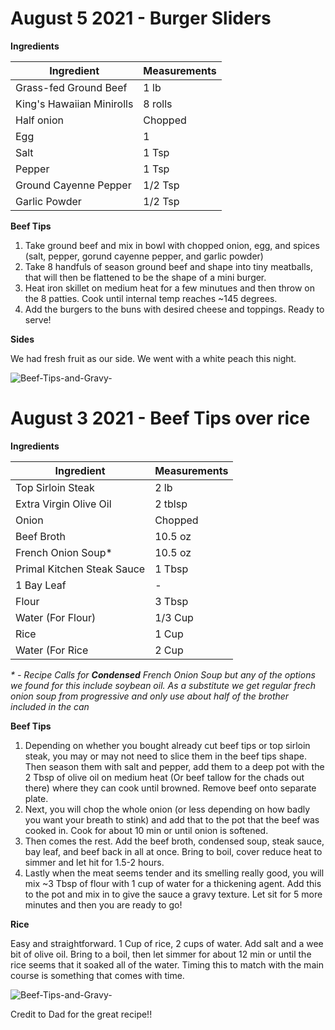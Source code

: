 # August 5 2021 - Burger Sliders

**Ingredients**

| Ingredient                   | Measurements    |
| ---------------------------  | --------------- |
| Grass-fed Ground Beef        | 1 lb            |
| King's Hawaiian Minirolls    | 8 rolls         | 
| Half onion                   | Chopped         | 
| Egg                          | 1               | 
| Salt          | 1 Tsp        | 
| Pepper   | 1 Tsp          | 
| Ground Cayenne Pepper                   | 1/2 Tsp               | 
| Garlic Powder                        | 1/2 Tsp          | 


**Beef Tips**
1. Take ground beef and mix in bowl with chopped onion, egg, and spices (salt, pepper, gorund cayenne pepper, and garlic powder)
2. Take 8 handfuls of season ground beef and shape into tiny meatballs, that will then be flattened to be the shape of a mini burger.
3. Heat iron skillet on medium heat for a few minutues and then throw on the 8 patties. Cook until internal temp reaches ~145 degrees.
4. Add the burgers to the buns with desired cheese and toppings. Ready to serve!

**Sides**

We had fresh fruit as our side. We went with a white peach this night.

![Beef-Tips-and-Gravy-](https://user-images.githubusercontent.com/53092191/182606515-132a796b-f9be-40c5-911f-77ec183dd515.jpeg)



# August 3 2021 - Beef Tips over rice

**Ingredients**

| Ingredient                   | Measurements    |
| ---------------------------  | --------------- |
| Top Sirloin Steak            | 2 lb            |
| Extra Virgin Olive Oil       | 2 tblsp         | 
| Onion                        | Chopped         | 
| Beef Broth                   | 10.5 oz         | 
| French Onion Soup*           | 10.5 oz         | 
| Primal Kitchen Steak Sauce   | 1 Tbsp          | 
| 1 Bay Leaf                   | -               | 
| Flour                        | 3 Tbsp          | 
| Water (For Flour)            | 1/3 Cup         | 
| Rice                         | 1 Cup           | 
| Water (For Rice              | 2 Cup           | 

_* - Recipe Calls for **Condensed** French Onion Soup but any of the options we found for this include soybean oil. As a substitute we get regular frech onion soup from progressive and only use about half of the brother included in the can_

**Beef Tips**
1. Depending on whether you bought already cut beef tips or top sirloin steak, you may or may not need to slice them in the beef tips shape. Then season them with salt and pepper, add them to a deep pot with the 2 Tbsp of olive oil on medium heat (Or beef tallow for the chads out there) where they can cook until browned. Remove beef onto separate plate.
2. Next, you will chop the whole onion (or less depending on how badly you want your breath to stink) and add that to the pot that the beef was cooked in. Cook for about 10 min or until onion is softened.
3. Then comes the rest. Add  the beef broth, condensed soup, steak sauce, bay leaf, and beef back in all at once. Bring to boil, cover reduce heat to simmer and let hit for 1.5-2 hours.
4. Lastly when the meat seems tender and its smelling really good, you will mix ~3 Tbsp of flour with 1 cup of water for a thickening agent. Add this to the pot and mix in to give the sauce a gravy texture. Let sit for 5 more minutes and then you are ready to go!

**Rice**

Easy and straightforward. 1 Cup of rice, 2 cups of water. Add salt and a wee bit of olive oil. Bring to a boil, then let simmer for about 12 min or until the rice seems that it soaked all of the water. Timing this to match with the main course is something that comes with time.


![Beef-Tips-and-Gravy-](https://user-images.githubusercontent.com/53092191/182606515-132a796b-f9be-40c5-911f-77ec183dd515.jpeg)

Credit to Dad for the great recipe!!





